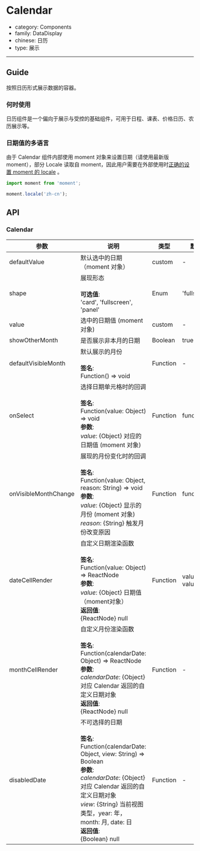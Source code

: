 # Calendar

-   category: Components
-   family: DataDisplay
-   chinese: 日历
-   type: 展示

---

## Guide

按照日历形式展示数据的容器。

### 何时使用

日历组件是一个偏向于展示与受控的基础组件，可用于日程、课表、价格日历、农历展示等。

### 日期值的多语言

由于 Calendar 组件内部使用 moment 对象来设置日期（请使用最新版 moment），部分 Locale 读取自 moment，因此用户需要在外部使用时[正确的设置 moment 的 locale](http://momentjs.cn/docs/#/i18n/changing-locale/) 。

```js
import moment from 'moment';

moment.locale('zh-cn');
```

## API

### Calendar

| 参数                   | 说明                                                                                                                                                                                                                                      | 类型       | 默认值                   |
| -------------------- | --------------------------------------------------------------------------------------------------------------------------------------------------------------------------------------------------------------------------------------- | -------- | --------------------- |
| defaultValue         | 默认选中的日期（moment 对象）                                                                                                                                                                                                                      | custom   | -                     |
| shape                | 展现形态<br><br>**可选值**:<br>'card', 'fullscreen', 'panel'                                                                                                                                                                                   | Enum     | 'fullscreen'          |
| value                | 选中的日期值 (moment 对象)                                                                                                                                                                                                                      | custom   | -                     |
| showOtherMonth       | 是否展示非本月的日期                                                                                                                                                                                                                              | Boolean  | true                  |
| defaultVisibleMonth  | 默认展示的月份<br><br>**签名**:<br>Function() => void                                                                                                                                                                                            | Function | -                     |
| onSelect             | 选择日期单元格时的回调<br><br>**签名**:<br>Function(value: Object) => void<br>**参数**:<br>_value_: {Object} 对应的日期值 (moment 对象)                                                                                                                        | Function | func.noop             |
| onVisibleMonthChange | 展现的月份变化时的回调<br><br>**签名**:<br>Function(value: Object, reason: String) => void<br>**参数**:<br>_value_: {Object} 显示的月份 (moment 对象)<br>_reason_: {String} 触发月份改变原因                                                                          | Function | func.noop             |
| dateCellRender       | 自定义日期渲染函数<br><br>**签名**:<br>Function(value: Object) => ReactNode<br>**参数**:<br>_value_: {Object} 日期值（moment对象）<br>**返回值**:<br>{ReactNode} null<br>                                                                                      | Function | value => value.date() |
| monthCellRender      | 自定义月份渲染函数<br><br>**签名**:<br>Function(calendarDate: Object) => ReactNode<br>**参数**:<br>_calendarDate_: {Object} 对应 Calendar 返回的自定义日期对象<br>**返回值**:<br>{ReactNode} null<br>                                                               | Function | -                     |
| disabledDate         | 不可选择的日期<br><br>**签名**:<br>Function(calendarDate: Object, view: String) => Boolean<br>**参数**:<br>_calendarDate_: {Object} 对应 Calendar 返回的自定义日期对象<br>_view_: {String} 当前视图类型，year: 年， month: 月, date: 日<br>**返回值**:<br>{Boolean} null<br> | Function | -                     |
